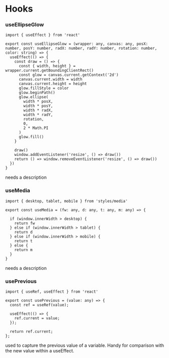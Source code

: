 # Hooks

### useEllipseGlow

```
import { useEffect } from 'react'

export const useEllipseGlow = (wrapper: any, canvas: any, posX: number, posY: number, radX: number, radY: number, rotation: number, color: string) => {
  useEffect(() => {
    const draw = () => {
      const { width, height } = wrapper.current.getBoundingClientRect()
      const glow = canvas.current.getContext('2d')
      canvas.current.width = width
      canvas.current.height = height
      glow.fillStyle = color
      glow.beginPath()
      glow.ellipse(
        width * posX,
        width * posY,
        width * radX,
        width * radY,
        rotation,
        0,
        2 * Math.PI
      )
      glow.fill()
    }

    draw()
    window.addEventListener('resize', () => draw())
    return () => window.removeEventListener('resize', () => draw())
  })
}
```

needs a description

### useMedia

```
import { desktop, tablet, mobile } from 'styles/media'

export const useMedia = (fw: any, d: any, t: any, m: any) => {

  if (window.innerWidth > desktop) {
    return fw
  } else if (window.innerWidth > tablet) {
    return d
  } else if (window.innerWidth > mobile) {
    return t
  } else {
    return m
  }
}
```

needs a description

### usePrevious

```
import { useRef, useEffect } from 'react'

export const usePrevious = (value: any) => {
  const ref = useRef(value);

  useEffect(() => {
    ref.current = value;
  });

  return ref.current;
};
```

used to capture the previous value of a variable.  Handy for comparison with the new value within a useEffect.
